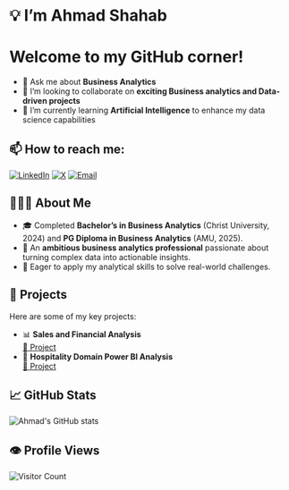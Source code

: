 # 💡 I’m **Ahmad Shahab**

# Welcome to my GitHub corner!   
- 💬 Ask me about **Business Analytics**  
- 🤝 I’m looking to collaborate on **exciting Business analytics and Data-driven projects**  
- 🤖 I’m currently learning **Artificial Intelligence** to enhance my data science capabilities  

## 📫 How to reach me:
[![LinkedIn](https://img.shields.io/badge/LinkedIn-blue?style=flat&logo=linkedin)](https://www.linkedin.com/in/ahmad-shahab-/)
[![X](https://img.shields.io/badge/X-000000?style=flat&logo=X&logoColor=white)](https://x.com/ahmad071201?s=21)
[![Email](https://img.shields.io/badge/Email-D14836?style=flat&logo=gmail&logoColor=white)](mailto:ahmad.shahab0007@gmail.com)

## 👨🏻‍💻 About Me  
- 🎓 Completed **Bachelor’s in Business Analytics** (Christ University, 2024) and **PG Diploma in Business Analytics** (AMU, 2025).  
- 💼 An **ambitious business analytics professional** passionate about turning complex data into actionable insights.  
- 🎯 Eager to apply my analytical skills to solve real-world challenges.  

## 🚀 Projects  
Here are some of my key projects:

- 📊 **Sales and Financial Analysis**  
  [🔗 Project](https://github.com/ahmadshahab07/Atliq-Hardware-Sales-Financial-Analysis)
- 🏨 **Hospitality Domain Power BI Analysis**  
  [🔗 Project](https://github.com/AhmadShahab07/Hospitality-Domain-Analysis)

## 📈 GitHub Stats  
![Ahmad's GitHub stats](https://github-readme-stats.vercel.app/api?username=ahmadshahab07&show_icons=true&theme=default&hide_rank=true)

## 👁️ Profile Views  
![Visitor Count](https://profile-counter.glitch.me/ahmadshahab07/count.svg)

